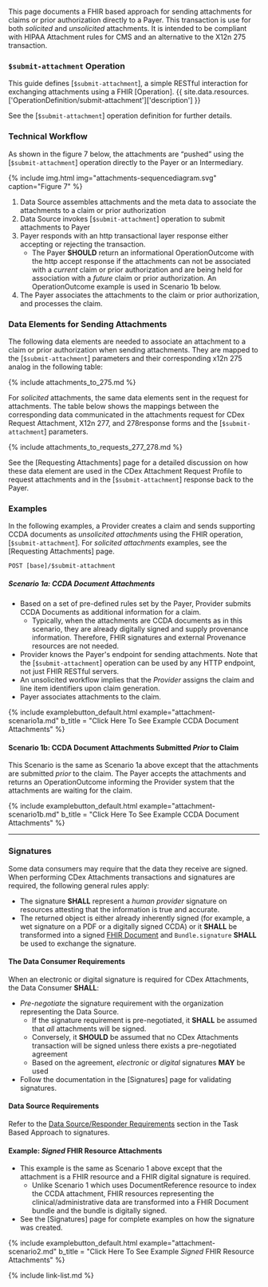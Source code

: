 This page documents a FHIR based approach for sending attachments for claims or prior authorization directly to a Payer.  This transaction is use for both *solicited* and *unsolicited* attachments.   <span class="bg-danger" markdown="1">It is intended to be compliant with HIPAA Attachment rules for CMS and an alternative to the X12n 275 transaction.</span><!-- new-content -->

### `$submit-attachment` Operation

This guide defines [`$submit-attachment`], a simple RESTful interaction for exchanging attachments using a FHIR [Operation]. {{ site.data.resources.['OperationDefinition/submit-attachment']['description'] }}

See the [`$submit-attachment`] operation definition for further details.

### Technical Workflow

As shown in the figure 7 below, the attachments are “pushed” using the [`$submit-attachment`] operation directly to the Payer or an Intermediary.

<div class="bg-success" markdown="1">

{% include img.html img="attachments-sequencediagram.svg" caption="Figure 7" %}


1. Data Source assembles attachments and the meta data to associate the attachments to a claim or prior authorization
1. Data Source invokes [`$submit-attachment`] operation to submit attachments to Payer
1. Payer responds with an http transactional layer response either accepting or rejecting the transaction.
   - The Payer **SHOULD** return an informational OperationOutcome with the http accept response if the attachments can not be associated with a *current* claim or prior authorization and are being held for association with a *future* claim or prior authorization.  An OperationOutcome example is used in Scenario 1b below.
2. The Payer associates the attachments to the claim or prior authorization, and processes the claim.

</div><!-- new-content -->


### Data Elements for Sending Attachments

The following data elements are needed to associate an attachment to a claim or prior authorization when sending attachments.  They are mapped to the [`$submit-attachment`] parameters and their corresponding x12n 275 analog in the following table: 

{% include attachments_to_275.md %}

For *solicited* attachments, the same data elements sent in the request for attachments. The table below shows the mappings between the corresponding data communicated in the attachments request for CDex Request Attachment, X12n 277, and 278response forms and the  [`$submit-attachment`] parameters. 

{% include attachments_to_requests_277_278.md %}

See the [Requesting Attachments] page for a detailed discussion on how these data element are used in the CDex Attachment Request Profile to request attachments and in the [`$submit-attachment`] response back to the Payer.

### Examples

In the following examples, a Provider creates a claim and sends supporting CCDA documents as *unsolicited attachments* using the FHIR operation, [`$submit-attachment`]. For *solicited attachments* examples, see the [Requesting Attachments] page.

`POST [base]/$submit-attachment`

##### Scenario 1a: CCDA Document Attachments

- Based on a set of pre-defined rules set by the Payer, Provider submits CCDA Documents as additional information for a claim.
  - Typically, when the attachments are CCDA documents as in this scenario, they are already digitally signed and supply provenance information. Therefore, FHIR signatures and external Provenance resources are not needed.
- Provider knows the Payer's endpoint for sending attachments.  Note that the [`$submit-attachment`] operation can be used by any HTTP endpoint, not just FHIR RESTful servers.
- An unsolicited workflow implies that the *Provider* assigns the claim and line item identifiers upon claim generation.
- <span class="bg-success" markdown="1">Payer associates attachments to the claim.</span><!-- new-content -->

{% include examplebutton_default.html example="attachment-scenario1a.md" b_title = "Click Here To See Example CCDA Document Attachments" %}

<div class="bg-success" markdown="1">

#### Scenario 1b: CCDA Document Attachments Submitted *Prior* to Claim

This Scenario is the same as Scenario 1a above except that the attachments are submitted *prior* to the claim.  The Payer accepts the attachments and returns an OperationOutcome informing the Provider system that the attachments are waiting for the claim.

{% include examplebutton_default.html example="attachment-scenario1b.md" b_title = "Click Here To See Example CCDA Document Attachments" %}

</div><!-- new-content -->





---

### Signatures

Some data consumers may require that the data they receive are signed. When performing CDex Attachments transactions and signatures are required, the following general rules apply:

- The signature **SHALL** represent a *human provider* signature on resources attesting that the information is true and accurate.
- The returned object is either already inherently signed (for example, a wet signature on a PDF or a digitally signed CCDA) or it **SHALL** be transformed into a signed [FHIR Document](http://hl7.org/fhir/documents.html) and `Bundle.signature`  **SHALL** be used to exchange the signature.

#### The Data Consumer Requirements

When an electronic or digital signature is required for CDex Attachments, the Data Consumer **SHALL**:

- *Pre-negotiate* the signature requirement with the organization representing the Data Source.
   - If the signature requirement is pre-negotiated, it **SHALL** be assumed that *all* attachments will be signed.
   - Conversely, it **SHOULD** be assumed that no CDex Attachments transaction will be signed unless there exists a pre-negotiated agreement
   - Based on the agreement, *electronic* or *digital* signatures **MAY** be used  
- Follow the documentation in the [Signatures] page for validating signatures.


#### Data Source Requirements

Refer to the [Data Source/Responder Requirements](task-based-approach.html#data-sourceresponder-requirements) section in the Task Based Approach to signatures.

#### Example: *Signed* FHIR Resource Attachments

- This example is the same as Scenario 1 above except that the attachment is a FHIR resource and a FHIR digital signature is required.
  - Unlike Scenario 1 which uses DocumentReference resource to index the CCDA attachment, FHIR resources representing the clinical/administrative data are transformed into a FHIR Document bundle and the bundle is digitally signed.
- See the [Signatures] page for complete examples on how the signature was created.

{% include examplebutton_default.html example="attachment-scenario2.md" b_title = "Click Here To See Example *Signed* FHIR Resource Attachments" %}


{% include link-list.md %}
